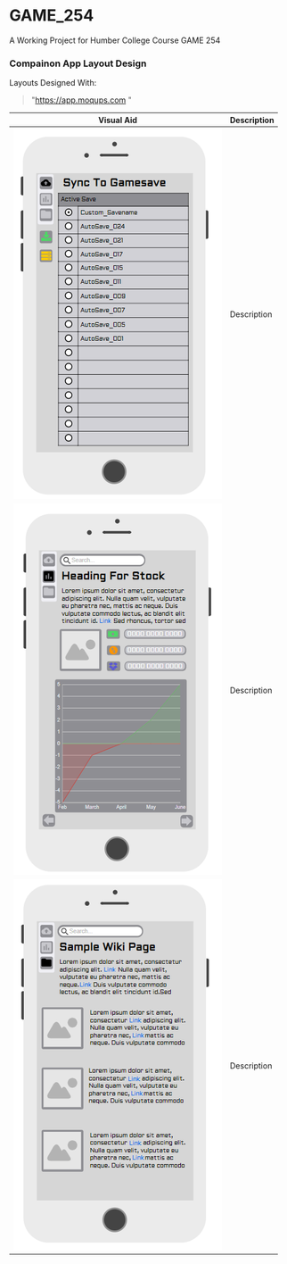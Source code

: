 # GAME_254
A Working Project for Humber College Course GAME 254

### Compainon App Layout Design
Layouts Designed With: 
> "https://app.moqups.com "

Visual Aid | Description
------------ | -------------
![Image of Sync Page Layout](https://github.com/RyanBerriault/GAME_254/blob/master/Sync%20Page.PNG)| Description 
![Image of Stock Page Layout](https://github.com/RyanBerriault/GAME_254/blob/master/Stock%20Page.PNG) | Description 
![Image of Wiki Page Layout](https://github.com/RyanBerriault/GAME_254/blob/master/Wiki%20Page.PNG) | Description 
